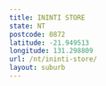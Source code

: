 ```yaml
---
title: ININTI STORE
state: NT
postcode: 0872
latitude: -21.949513
longitude: 131.298809
url: /nt/ininti-store/
layout: suburb
---
```

